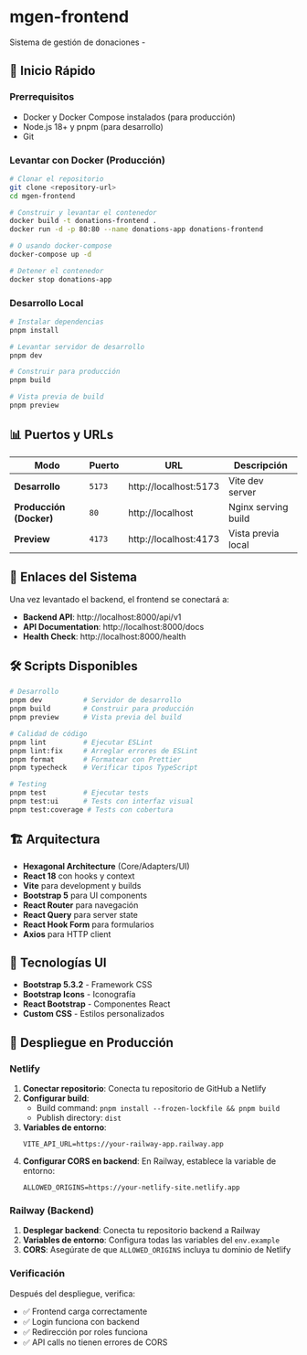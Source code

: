 # mgen-frontend

Sistema de gestión de donaciones -

## 🚀 Inicio Rápido

### Prerrequisitos
- Docker y Docker Compose instalados (para producción)
- Node.js 18+ y pnpm (para desarrollo)
- Git

### Levantar con Docker (Producción)

```bash
# Clonar el repositorio
git clone <repository-url>
cd mgen-frontend

# Construir y levantar el contenedor
docker build -t donations-frontend .
docker run -d -p 80:80 --name donations-app donations-frontend

# O usando docker-compose
docker-compose up -d

# Detener el contenedor
docker stop donations-app
```

### Desarrollo Local

```bash
# Instalar dependencias
pnpm install

# Levantar servidor de desarrollo
pnpm dev

# Construir para producción
pnpm build

# Vista previa de build
pnpm preview
```

## 📊 Puertos y URLs

| Modo | Puerto | URL | Descripción |
|------|---------|-----|-------------|
| **Desarrollo** | `5173` | http://localhost:5173 | Vite dev server |
| **Producción (Docker)** | `80` | http://localhost | Nginx serving build |
| **Preview** | `4173` | http://localhost:4173 | Vista previa local |

## 🔗 Enlaces del Sistema

Una vez levantado el backend, el frontend se conectará a:
- **Backend API**: http://localhost:8000/api/v1
- **API Documentation**: http://localhost:8000/docs
- **Health Check**: http://localhost:8000/health

## 🛠️ Scripts Disponibles

```bash
# Desarrollo
pnpm dev          # Servidor de desarrollo
pnpm build        # Construir para producción
pnpm preview      # Vista previa del build

# Calidad de código
pnpm lint         # Ejecutar ESLint
pnpm lint:fix     # Arreglar errores de ESLint
pnpm format       # Formatear con Prettier
pnpm typecheck    # Verificar tipos TypeScript

# Testing
pnpm test         # Ejecutar tests
pnpm test:ui      # Tests con interfaz visual
pnpm test:coverage # Tests con cobertura
```

## 🏗️ Arquitectura

- **Hexagonal Architecture** (Core/Adapters/UI)
- **React 18** con hooks y context
- **Vite** para development y builds
- **Bootstrap 5** para UI components
- **React Router** para navegación
- **React Query** para server state
- **React Hook Form** para formularios
- **Axios** para HTTP client

## 🎨 Tecnologías UI

- **Bootstrap 5.3.2** - Framework CSS
- **Bootstrap Icons** - Iconografía
- **React Bootstrap** - Componentes React
- **Custom CSS** - Estilos personalizados

## 🚀 Despliegue en Producción

### Netlify

1. **Conectar repositorio**: Conecta tu repositorio de GitHub a Netlify
2. **Configurar build**:
   - Build command: `pnpm install --frozen-lockfile && pnpm build`
   - Publish directory: `dist`
3. **Variables de entorno**:
   ```
   VITE_API_URL=https://your-railway-app.railway.app
   ```
4. **Configurar CORS en backend**: En Railway, establece la variable de entorno:
   ```
   ALLOWED_ORIGINS=https://your-netlify-site.netlify.app
   ```

### Railway (Backend)

1. **Desplegar backend**: Conecta tu repositorio backend a Railway
2. **Variables de entorno**: Configura todas las variables del `env.example`
3. **CORS**: Asegúrate de que `ALLOWED_ORIGINS` incluya tu dominio de Netlify

### Verificación

Después del despliegue, verifica:
- ✅ Frontend carga correctamente
- ✅ Login funciona con backend
- ✅ Redirección por roles funciona
- ✅ API calls no tienen errores de CORS
